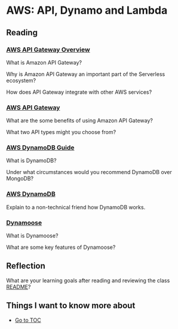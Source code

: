 # AWS: API, Dynamo and Lambda

## Reading

### [AWS API Gateway Overview](https://www.serverless.com/amazon-api-gateway)

What is Amazon API Gateway?  

Why is Amazon API Gateway an important part of the Serverless ecosystem?  

How does API Gateway integrate with other AWS services?  

### [AWS API Gateway](https://aws.amazon.com/api-gateway/)

What are the some benefits of using Amazon API Gateway?  

What two API types might you choose from?  

### [AWS DynamoDB Guide](https://www.dynamodbguide.com/what-is-dynamo-db/)

What is DynamoDB?  

Under what circumstances would you recommend DynamoDB over MongoDB?  

### [AWS DynamoDB](https://aws.amazon.com/dynamodb/)

Explain to a non-technical friend how DynamoDB works.

### [Dynamoose](https://dynamoosejs.com/getting_started/Introduction)

What is Dynamoose?  

What are some key features of Dynamoose?  

## Reflection

What are your learning goals after reading and reviewing the class [README](https://codefellows.github.io/code-401-javascript-guide/curriculum/class-18/)?  

## Things I want to know more about

- [Go to TOC](README.md)
